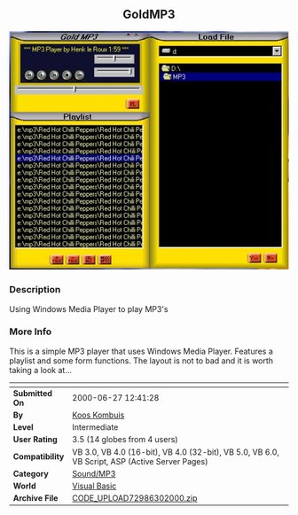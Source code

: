 ﻿<div align="center">

## GoldMP3

<img src="PIC2000630244374854.jpg">
</div>

### Description

Using Windows Media Player to play MP3's
 
### More Info
 
This is a simple MP3 player that uses Windows Media Player. Features a playlist and some form functions. The layout is not to bad and it is worth taking a look at...


<span>             |<span>
---                |---
**Submitted On**   |2000-06-27 12:41:28
**By**             |[Koos Kombuis](https://github.com/Planet-Source-Code/PSCIndex/blob/master/ByAuthor/koos-kombuis.md)
**Level**          |Intermediate
**User Rating**    |3.5 (14 globes from 4 users)
**Compatibility**  |VB 3\.0, VB 4\.0 \(16\-bit\), VB 4\.0 \(32\-bit\), VB 5\.0, VB 6\.0, VB Script, ASP \(Active Server Pages\) 
**Category**       |[Sound/MP3](https://github.com/Planet-Source-Code/PSCIndex/blob/master/ByCategory/sound-mp3__1-45.md)
**World**          |[Visual Basic](https://github.com/Planet-Source-Code/PSCIndex/blob/master/ByWorld/visual-basic.md)
**Archive File**   |[CODE\_UPLOAD72986302000\.zip](https://github.com/Planet-Source-Code/koos-kombuis-goldmp3__1-9396/archive/master.zip)








